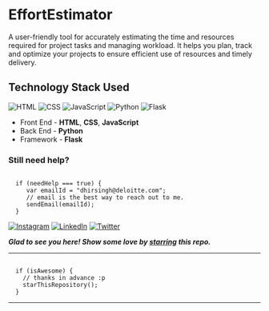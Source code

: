 # EffortEstimator
A user-friendly tool for accurately estimating the time and resources required for project tasks and managing workload. It helps you plan, track and optimize your projects to ensure efficient use of resources and timely delivery.

## Technology Stack Used

![HTML](https://img.shields.io/badge/frontend-html-orange.svg?logo=html5&style=flat-square) 
![CSS](https://img.shields.io/badge/frontend-css-green.svg?logo=css3&style=flat-square)
![JavaScript](https://img.shields.io/badge/frontend-javascript-grey.svg?logo=javascript&style=flat-square)
![Python](https://img.shields.io/badge/backend-python-pink.svg?logo=python&style=flat-square)
![Flask](https://img.shields.io/badge/framework-flask-yellowgreen.svg?logo=flask&style=flat-square)

- Front End - **HTML**, **CSS**, **JavaScript**
- Back End - **Python**
- Framework - **Flask**
### Still need help?

```

  if (needHelp === true) {
     var emailId = "dhirsingh@deloitte.com";
     // email is the best way to reach out to me.
     sendEmail(emailId);
  }

```

  [![Instagram](https://img.shields.io/static/v1.svg?label=follow&message=@thedramatickid&color=grey&logo=instagram&style=flat&logoColor=white&colorA=critical)](https://www.instagram.com/thedramatickid/) [![LinkedIn](https://img.shields.io/static/v1.svg?label=connect&message=@dhirendra-singh-115218164/&color=9cf&logo=linkedin&style=flat&logoColor=white&colorA=blue)](https://www.linkedin.com/in/dhirendra-singh-115218164/) [![Twitter](https://img.shields.io/static/v1.svg?label=connect&message=@_thedramatickid&color=grey&logo=twitter&style=flat&logoColor=white&colorA=critical)](https://twitter.com/_thedramatickid)

***Glad to see you here! Show some love by [starring](https://github.com/deloitte-dhirendrasingh/Email-Signature/) this repo.***

-----

```

  if (isAwesome) {
    // thanks in advance :p
    starThisRepository();
  }

```

******
